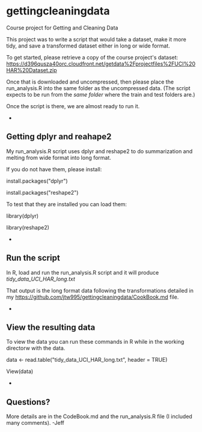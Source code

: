 # gettingcleaningdata
Course project for Getting and Cleaning Data

This project was to write a script that would take a dataset, 
make it more tidy, and save a transformed dataset either in long or wide format.

To get started, please retrieve a copy of the course project's dataset:
https://d396qusza40orc.cloudfront.net/getdata%2Fprojectfiles%2FUCI%20HAR%20Dataset.zip

Once that is downloaded and uncompressed, then please place the run_analysis.R into 
the same folder as the uncompressed data. (The script expects to be run from the 
*same folder* where the train and test folders are.)

Once the script is there, we are almost ready to run it.

-
Getting dplyr and reahape2
-
My run_analysis.R script uses dplyr and reshape2 to do summarization and melting from wide format into long format.  

If you do not have them, please install:

install.packages("dplyr")

install.packages("reshape2")

To test that they are installed you can load them:

library(dplyr)

library(reshape2)

-
Run the script
-
In R, load and run the run_analysis.R script and it will produce _tidy_data_UCI_HAR_long.txt_

That output is the long format data following the transformations detailed in my
https://github.com/jtw995/gettingcleaningdata/CookBook.md file.

-
View the resulting data
-
To view the data you can run these commands in R while in the working directorw with the data.

data <- read.table("tidy_data_UCI_HAR_long.txt", header = TRUE)

View(data)

-
Questions?
-

More details are in the CodeBook.md and the run_analysis.R file (I included many comments).
-Jeff
